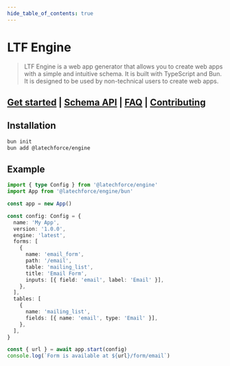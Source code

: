 ```yaml
---
hide_table_of_contents: true
---
```


# LTF Engine

> LTF Engine is a web app generator that allows you to create web apps with a simple and intuitive schema.
> It is built with TypeScript and Bun.
> It is designed to be used by non-technical users to create web apps.

## [Get started](/docs/intro) | [Schema API](/api/config) | [FAQ](https://github.com/latechforce/engine/discussions/categories/q-a) | [Contributing](https://github.com/latechforce/engine/blob/main/CONTRIBUTING.md)

## Installation

```bash
bun init
bun add @latechforce/engine
```

## Example

```ts
import { type Config } from '@latechforce/engine'
import App from '@latechforce/engine/bun'

const app = new App()

const config: Config = {
  name: 'My App',
  version: '1.0.0',
  engine: 'latest',
  forms: [
    {
      name: 'email_form',
      path: '/email',
      table: 'mailing_list',
      title: 'Email Form',
      inputs: [{ field: 'email', label: 'Email' }],
    },
  ],
  tables: [
    {
      name: 'mailing_list',
      fields: [{ name: 'email', type: 'Email' }],
    },
  ],
}

const { url } = await app.start(config)
console.log(`Form is available at ${url}/form/email`)
```
